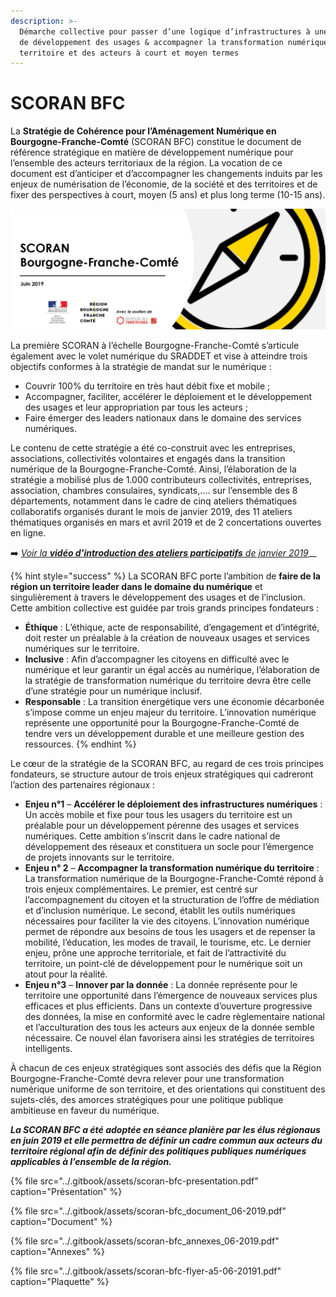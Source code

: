 ```yaml
---
description: >-
  Démarche collective pour passer d’une logique d’infrastructures à une logique
  de développement des usages & accompagner la transformation numérique du
  territoire et des acteurs à court et moyen termes
---
```


# SCORAN BFC

La **Stratégie de Cohérence pour l’Aménagement Numérique en Bourgogne-Franche-Comté** \(SCORAN BFC\) constitue le document de référence stratégique en matière de développement numérique pour l’ensemble des acteurs territoriaux de la région. La vocation de ce document est d’anticiper et d’accompagner les changements induits par les enjeux de numérisation de l’économie, de la société et des territoires et de fixer des perspectives à court, moyen \(5 ans\) et plus long terme \(10-15 ans\).

![](../.gitbook/assets/scoran-bfc.png)

La première SCORAN à l’échelle Bourgogne-Franche-Comté s’articule également avec le volet numérique du SRADDET et vise à atteindre trois objectifs conformes à la stratégie de mandat sur le numérique :

* Couvrir 100% du territoire en très haut débit fixe et mobile ;
* Accompagner, faciliter, accélérer le déploiement et le développement des usages et leur appropriation par tous les acteurs ;
* Faire émerger des leaders nationaux dans le domaine des services numériques.

Le contenu de cette stratégie a été co-construit avec les entreprises, associations, collectivités volontaires et engagés dans la transition numérique de la Bourgogne-Franche-Comté. Ainsi, l’élaboration de la stratégie a mobilisé plus de 1.000 contributeurs collectivités, entreprises, association, chambres consulaires, syndicats,…. sur l’ensemble des 8 départements, notamment dans le cadre de cinq ateliers thématiques collaboratifs organisés durant le mois de janvier 2019, des 11 ateliers thématiques organisés en mars et avril 2019 et de 2 concertations ouvertes en ligne.

➡️ [_Voir la **vidéo d'introduction des ateliers participatifs** de janvier 2019_](https://vimeo.com/307492202)\_\_

{% hint style="success" %}
La SCORAN BFC porte l’ambition de **faire de la région un territoire leader dans le domaine du numérique** et singulièrement à travers le développement des usages et de l’inclusion. Cette ambition collective est guidée par trois grands principes fondateurs :

* **Éthique** : L’éthique, acte de responsabilité, d’engagement et d’intégrité, doit rester un préalable à la création de nouveaux usages et services numériques sur le territoire.
* **Inclusive** : Afin d’accompagner les citoyens en difficulté avec le numérique et leur garantir un égal accès au numérique, l’élaboration de la stratégie de transformation numérique du territoire devra être celle d’une stratégie pour un numérique inclusif.
* **Responsable** : La transition énergétique vers une économie décarbonée s’impose comme un enjeu majeur du territoire. L’innovation numérique représente une opportunité pour la Bourgogne-Franche-Comté de tendre vers un développement durable et une meilleure gestion des ressources.
{% endhint %}

Le cœur de la stratégie de la SCORAN BFC, au regard de ces trois principes fondateurs, se structure autour de trois enjeux stratégiques qui cadreront l’action des partenaires régionaux :

* **Enjeu n°1** – **Accélérer le déploiement des infrastructures numériques** : Un accès mobile et fixe pour tous les usagers du territoire est un préalable pour un développement pérenne des usages et services numériques. Cette ambition s’inscrit dans le cadre national de développement des réseaux et constituera un socle pour l’émergence de projets innovants sur le territoire.
* **Enjeu n° 2** – **Accompagner la transformation numérique du territoire** : La transformation numérique de la Bourgogne-Franche-Comté répond à trois enjeux complémentaires. Le premier, est centré sur l’accompagnement du citoyen et la structuration de l’offre de médiation et d’inclusion numérique. Le second, établit les outils numériques nécessaires pour faciliter la vie des citoyens. L’innovation numérique permet de répondre aux besoins de tous les usagers et de repenser la mobilité, l’éducation, les modes de travail, le tourisme, etc. Le dernier enjeu, prône une approche territoriale, et fait de l’attractivité du territoire, un point-clé de développement pour le numérique soit un atout pour la réalité.
* **Enjeu n°3** – **Innover par la donnée** : La donnée représente pour le territoire une opportunité dans l’émergence de nouveaux services plus efficaces et plus efficients. Dans un contexte d’ouverture progressive des données, la mise en conformité avec le cadre règlementaire national et l’acculturation des tous les acteurs aux enjeux de la donnée semble nécessaire. Ce nouvel élan favorisera ainsi les stratégies de territoires intelligents.

À chacun de ces enjeux stratégiques sont associés des défis que la Région Bourgogne-Franche-Comté devra relever pour une transformation numérique uniforme de son territoire, et des orientations qui constituent des sujets-clés, des amorces stratégiques pour une politique publique ambitieuse en faveur du numérique.

_**La SCORAN BFC a été adoptée en séance planière par les élus régionaus en juin 2019 et elle permettra de définir un cadre commun aux acteurs du territoire régional afin de définir des politiques publiques numériques applicables à l’ensemble de la région.**_

{% file src="../.gitbook/assets/scoran-bfc-presentation.pdf" caption="Présentation" %}

{% file src="../.gitbook/assets/scoran-bfc\_document\_06-2019.pdf" caption="Document" %}

{% file src="../.gitbook/assets/scoran-bfc\_annexes\_06-2019.pdf" caption="Annexes" %}

{% file src="../.gitbook/assets/scoran-bfc-flyer-a5-06-20191.pdf" caption="Plaquette" %}

